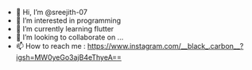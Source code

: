 - 👋 Hi, I’m @sreejith-07
- 👀 I’m interested in programming
- 🌱 I’m currently learning flutter
- 💞️ I’m looking to collaborate on ...
- 📫 How to reach me : https://www.instagram.com/__black_.carbon__?igsh=MW0yeGo3ajB4eThyeA==


<!---
sreejith-07/sreejith-07 is a ✨ special ✨ repository because its `README.md` (this file) appears on your GitHub profile.
You can click the Preview link to take a look at your changes.
--->
